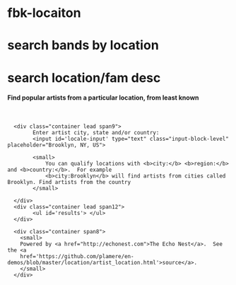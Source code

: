 # fbk-locaiton
# search bands by location
<!DOCTYPE HTML>
<html>
<head>
    <script src="//ajax.googleapis.com/ajax/libs/jquery/1.8.3/jquery.min.js"></script>
    <link href="//netdna.bootstrapcdn.com/twitter-bootstrap/2.3.1/css/bootstrap-combined.min.css" rel="stylesheet">
    <script src="//netdna.bootstrapcdn.com/twitter-bootstrap/2.3.1/js/bootstrap.min.js"></script>
    <link href="//netdna.bootstrapcdn.com/twitter-bootstrap/2.3.1/css/bootstrap-responsive.min.css" rel="stylesheet">
    <script type="text/javascript" src="../common/get_key_with_callback.js"></script>
<title> Search by location & desc fam</title>
</head>

<body>

<div id="hero" class="hero-unit">
  <div class="container">
    <h1> search location/fam desc</h1>
        <h4> Find popular artists from a particular location, from least known</h4>
        <br>
        <p>

      <div class="container lead span9">
            Enter artist city, state and/or country:
            <input id='locale-input' type="text" class="input-block-level" placeholder="Brooklyn, NY, US">

            <small>
                You can qualify locations with <b>city:</b> <b>region:</b> and <b>country:</b>.  For example 
                <b>city:Brooklyn</b> will find artists from cities called Brooklyn. Find artists from the country 
            </small>

      </div>
      <div class="container lead span12">
            <ul id='results'> </ul>
      </div>

      <div class="container span8">
        <small>
        Powered by <a href="http://echonest.com">The Echo Nest</a>.  See the <a
        href='https://github.com/plamere/en-demos/blob/master/location/artist_location.html'>source</a>.
        </small>
      </div>
  </div>
</div>
</body>

<script type="text/javascript">
jQuery.ajaxSettings.traditional = true; 
var endpoint = 'http://developer.echonest.com/api/v4/'
var apiKey = AXFBOMEM8YBUMGGK7';

function fetchArtistsByLocation(locale) {
    var url = endpoint + 'artist/search';
    $("#results").empty();
    $.getJSON(url, 
        { 
            'api_key' : apiKey,
            'artist_location': locale, 
            'results' : 100,
            'bucket': [ 'artist_location'],  
            'sort': 'familiarity-desc'
        },

        function(data) {

            if (data.response.status.code == 0) {
                var artists = data.response.artists;
                if (artists.length > 0) {
                    for (var i = 0; i < artists.length; i++) {
                        var artist = artists[i];
                        var li = $("<li>");
                        if ('artist_location' in artist) {
                            li.text(artist.name + " from " + artist.artist_location.location);
                            $("#results").append(li);
                        } else {
                            console.log(artist);
                        }
                    }
                } else {
                        $("#results").text("No results");
                }
            } else {
                alert("Trouble getting artists: " + data.response.status.message);
            }
        })
        .error( 
            function(data) {
                alert("query syntax error. Use 'city:', 'region:' and 'country:' qualifiers only");
            }
        );
}

</script>
</html>

